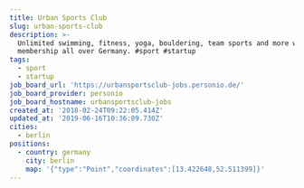 ```yaml
---
title: Urban Sports Club
slug: urban-sports-club
description: >-
  Unlimited swimming, fitness, yoga, bouldering, team sports and more with one
  membership all over Germany. #sport #startup
tags:
  - sport
  - startup
job_board_url: 'https://urbansportsclub-jobs.personio.de/'
job_board_provider: personio
job_board_hostname: urbansportsclub-jobs
created_at: '2018-02-24T09:22:05.414Z'
updated_at: '2019-06-16T10:36:09.730Z'
cities:
  - berlin
positions:
  - country: germany
    city: berlin
    map: '{"type":"Point","coordinates":[13.422648,52.511399]}'
---
```



